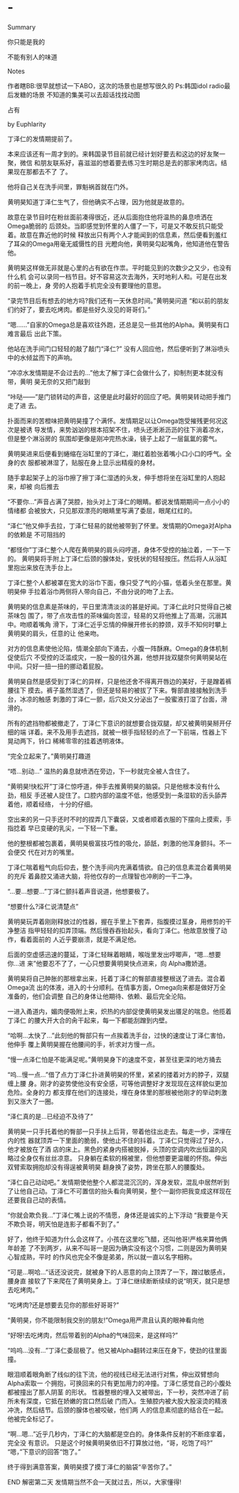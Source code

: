 # -
Summary
    
你只能是我的
    
不能有别人的味道

Notes

作者瞎BB:很早就想试一下ABO，这次的场景也是想写很久的 
Ps:韩国idol radio最后发糖的场景 不知道的集美可以去超话找找动图

占有

by Euphlarity



丁泽仁的发情期提前了。

本来应该还有一周才到的。来韩国录节目前就已经计划好要去和这边的好友聚一聚，微信 和朋友联系好，喜滋滋的想着要去练习生时期总是去的那家烤肉店。结果现在那都去不了 了。

他将自己关在洗手间里，罪魁祸首就在门外。

黄明昊知道丁泽仁生气了，但他确实不占理，因为他就是故意的。

故意在录节目时在粉丝面前凑得很近，还从后面抱住他将温热的鼻息喷洒在Omega脆弱的 后颈处。当即感觉到怀里的人僵了一下，可是又不敢反抗只能受着。故意在靠近他的时候 释放出只有两个人才能闻到的信息素，然后便看到羞红了耳朵的Omega用毫无威慑性的目 光瞪向他，黄明昊勾起嘴角，他知道他在警告他。

黄明昊这样做无非就是心里的占有欲在作祟。平时能见到的次数少之又少，也没有什么机 会可以录同一档节目。好不容易这次去海外，天时地利人和。可是在出发的前一晚上，身 旁的人抱着手机完全没有要理他的意思。

“录完节目后有想去的地方吗?我们还有一天休息时间。”黄明昊问道 “和以前的朋友们约好了，要去吃烤肉。都是些好久没见的哥哥们。”

“嗯......”自家的Omega总是喜欢往外跑，还总是见一些其他的Alpha。黄明昊有口难言最后 出此下策。

他站在洗手间门口轻轻的敲了敲门“泽仁?” 没有人回应他，然后便听到了淋浴喷头中的水倾盆而下的声响。

“冲凉水发情期是不会过去的...”他太了解丁泽仁会做什么了，抑制剂更本就没有带，黄明 昊无奈的又把门敲到

“咔哒——”是门锁转动的声音，这便是此时最好的回应了吧。黄明昊转动把手推门走了进 去。

扑面而来的苦橙味把黄明昊撞了个满怀。发情期足以让Omega饱受摧残更何况这次是被诱 导发情，来势汹汹的根本招架不住，喷头还淅淅沥沥的往下淌着凉水，但是整个淋浴房的 氛围却更像是刚冲完热水澡，镜子上起了一层氤氲的雾气。

黄明昊进来后便看到蜷缩在浴缸里的丁泽仁，潮红着脸张着嘴小口小口的呼气。全身的衣 服都被淋湿了，贴服在身上显示出精瘦的身材。

随手拿起架子上的浴巾擦了擦丁泽仁湿透的头发，伸手想将坐在浴缸里的人抱起来，却被 向后推去

“不要你...”声音占满了哭腔，抬头对上丁泽仁的眼睛。都说发情期期间一点小小的情绪都 会被放大，只见那双漂亮的眼睛里写满了委屈，眼尾红红的。

“泽仁”他又伸手去拉，丁泽仁轻易的就他被带到了怀里。发情期的Omega对Alpha的依赖是 不可阻挡的

“都怪你”丁泽仁整个人爬在黄明昊的肩头闷哼道，身体不受控的抽泣着，一下一下的。 黄明昊将手附上丁泽仁后颈的腺体处，安抚状的轻轻按压。然后将人从浴缸里抱出来放在洗手台上。

丁泽仁整个人都被罩在宽大的浴巾下面，像只受了气的小猫，低着头坐在那里。黄明昊伸 手拉着浴巾两侧将人带向自己，不由分说的吻了上去。

黄明昊的信息素是茶味的，平日里清清淡淡的甚是好闻。丁泽仁此时只觉得自己被茶味包 围了，带了点攻击性的茶味偏向苦涩，轻易的又将他推上了高潮，沉溺其中。吻顺着嘴角 滑下，丁泽仁近乎忘情的伸展开修长的脖颈，双手不知何时攀上黄明昊的肩头，任意的让 他亲吻。

对方的信息素使他沦陷，情潮全部向下涌去，小腹一阵酥麻。Omega的身体机制促使后穴 不受控的泛滥成灾，一股一股的往外漏，他想并拢双腿奈何黄明昊站在中间。只好一扭一扭的挪动着屁股。

黄明昊自然是感受到丁泽仁的异样，只是他还舍不得离开唇边的美好，于是蹭着裤腰往下 摸去。裤子虽然湿透了，但还是轻易的被拔了下来。臀部直接接触到洗手台，冰凉的触感 刺激的丁泽仁一颤，后穴处又分泌出了一股蜜液打湿了台面，滑滑的。

所有的遮挡物都被撤走了，丁泽仁下意识的就想要合拢双腿，却又被黄明昊掰开仔细的端 详着。来不及用手去遮挡，就被一根手指轻轻的点了一下前端，性器上下晃动两下，铃口 稀稀零零的挂着透明液体。

“完全立起来了。”黄明昊打趣道

“唔...别动...” 温热的鼻息就喷洒在旁边，下一秒就完全被人含住了。

“黄明昊!快松开”丁泽仁惊呼道，伸手去推黄明昊的脑袋。只是他根本没有什么劲，相反 手还被人捉住了。口腔内部的温度不低，他感受到一条湿软的舌头舔弄着他，顺着经络， 十分的仔细。

空出来的另一只手还时不时的捏弄几下囊袋，又或者顺着衣服的下摆向上摸索，手指捻着 早已变硬的乳尖，一下轻一下重。

他的整根都被包裹着，黄明昊极富技巧性的吸允，舔舐，刺激的他浑身颤抖。不一会便交 代在对方的嘴里。

丁泽仁喘着粗气向后仰去，整个洗手间内充满着情欲。自己的信息素混合着黄明昊的充斥 着鼻腔又涌进大脑，将他仅存的一点理智也冲刷的一干二净。

“...要...想要...”丁泽仁颤抖着声音说道，他想要极了。

“想要什么?泽仁说清楚点”

黄明昊玩弄着刚刚释放过的性器，握在手里上下套弄，指腹摸过茎身，用修剪的干净整洁 指甲轻轻的扣弄顶端。然后慢吞吞抬起头，看向丁泽仁。他故意放慢了动作，看着面前的 人近乎要崩溃，就是不满足他。

后面的空虚感迅速的蔓延，丁泽仁轻眯着眼睛，喉咙里发出哼唧声，“嗯...想要你...进 来”他要忍不了了，一心只想要黄明昊快点进来，向 Alpha撒娇道。

黄明昊将自己肿胀的那根拿出来，托着丁泽仁的臀部直接整根送了进去。混合着Omega流 出的体液，进入的十分顺利。在情事方面，Omega向来都是做好万全准备的，他们会调整 自己的身体让他期待、依赖、最后完全沦陷。

一进入甬道内，媚肉便吸附上来，炽热的内部促使黄明昊发出餍足的喘息。他揽着丁泽仁 的腰大开大合的肏干起来，每一下都能刮蹭到内壁。

“哈啊...太快了...”此刻他的臀部只有一点挨着洗手台，过快的速度让丁泽仁害怕，他伸手 覆上黄明昊握在他腰间的手，祈求对方慢一点。

“慢一点泽仁怕是不能满足呢。”黄明昊身下的速度不变，甚至往更深的地方捅去

“呜...慢一点...”借了点力丁泽仁扑进黄明昊的怀里，紧紧的搂着对方的脖子，双腿缠上腰 身。刚才的姿势使他没有安全感，可等他调整好才发现现在这样貌似更加危险。全身的力 都支撑在他们的连接处，埋在身体里的那根被他刚才的举动刺激到又涨大了一圈。

“泽仁真的是...已经迫不及待了”

黄明昊一只手托着他的臀部一只手扶上后背，带着他往出走去。每走一步，深埋在内的性 器就顶弄一下里面的脆弱，使他止不住的抖着。丁泽仁只觉得过了好久，他才被放在了酒 店的床上。黑色的紧身内搭被脱掉，头顶的空调内吹出恒温的风略过全身仅有丝丝凉意。 只身躺在柔软的棉被里，但他想要更温暖的怀抱。伸出双臂索取拥抱却没有得逞被黄明昊 翻身换了姿势，跨坐在那人的腰腹处。

“泽仁自己动动吧。” 发情期使他整个人都混混沉沉的，浑身发软，混乱中居然听到了让他自己动。丁泽仁不可置信的抬头看向黄明昊，整个一副你把我变成这样现在还要我自己动的表情。 

“你就会欺负我...”丁泽仁嘴上说的不情愿，身体还是诚实的上下浮动 “我要是今天不欺负哥，明天怕是连影子都看不到了。”

好了，他终于知道为什么会这样了。小孩在这里吃飞醋，还叫他哥!严格来算他俩年龄差 了不到两岁，从来不叫哥一是因为确实没有这个习惯，二则是因为黄明昊心智成熟，平时 的作风也完全不像是弟弟，所以就一直以名字相称。

“可是...啊哈...”话还没说完，就被身下的人恶意的向上顶弄了一下，蹭过敏感点，腰身直 接软了下来爬在了黄明昊身上。丁泽仁继续断断续续的说“明天，就只是想去吃烤肉。”

“吃烤肉?还是想要去见你的那些好哥哥?” 

“黄明昊，你不能限制我交别的朋友!”Omega用严肃且认真的眼神看向他

“好呀!去吃烤肉，然后带着别的Alpha的气味回来，是这样吗?”

“呜呜...没有...”丁泽仁委屈极了。他又被Alpha翻转过来压在身下，使劲的往里面撞。

眼泪顺着眼角断了线似的往下流，他的视线已经无法进行对焦，伸出双臂想向Alpha索取一 个拥抱，可换回来的只有更加用力的冲撞。丁泽仁感觉自己的小腹处都被撞出了那人阴茎 的形状。
性器整根的埋入又被带出，下一秒，突然冲进了前所未有深度，它抵在娇嫩的宫口然后破 门而入。生殖腔内被大股大股滚烫的精液冲洗，然后结节。后颈的腺体也被咬破，他们两 人的信息素彻底的结合在一起。
他被完全标记了。

“啊...嗯...”近乎几秒内，丁泽仁的大脑都是空白的。身体条件反射的不断痉挛着，完全没 有意识。
只是这个时候黄明昊依旧不打算放过他，“哥，吃饱了吗?” “嗯，”下意识的回答“饱了。”

终于得到满意答案，黄明昊摸了摸丁泽仁的脑袋“辛苦你了。”


END
解密第二天 发情期当然不会一天就过去，所以，大家懂得!
